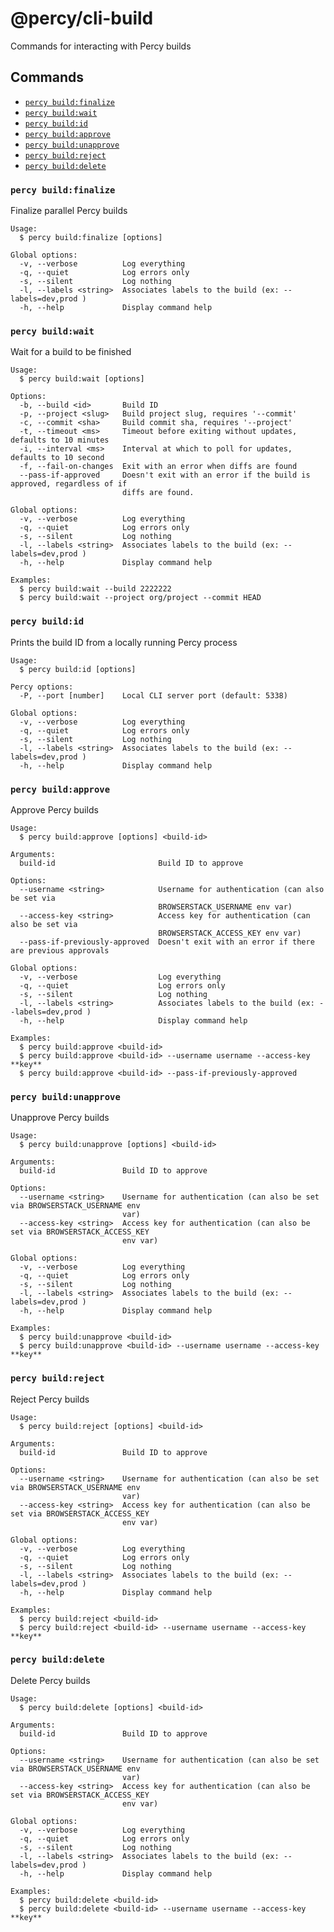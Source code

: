 # @percy/cli-build

Commands for interacting with Percy builds

## Commands
<!-- commands -->
* [`percy build:finalize`](#percy-buildfinalize)
* [`percy build:wait`](#percy-buildwait)
* [`percy build:id`](#percy-buildid)
* [`percy build:approve`](#percy-buildapprove)
* [`percy build:unapprove`](#percy-buildunapprove)
* [`percy build:reject`](#percy-buildreject)
* [`percy build:delete`](#percy-builddelete)

### `percy build:finalize`

Finalize parallel Percy builds

```
Usage:
  $ percy build:finalize [options]

Global options:
  -v, --verbose          Log everything
  -q, --quiet            Log errors only
  -s, --silent           Log nothing
  -l, --labels <string>  Associates labels to the build (ex: --labels=dev,prod )
  -h, --help             Display command help
```

### `percy build:wait`

Wait for a build to be finished

```
Usage:
  $ percy build:wait [options]

Options:
  -b, --build <id>       Build ID
  -p, --project <slug>   Build project slug, requires '--commit'
  -c, --commit <sha>     Build commit sha, requires '--project'
  -t, --timeout <ms>     Timeout before exiting without updates, defaults to 10 minutes
  -i, --interval <ms>    Interval at which to poll for updates, defaults to 10 second
  -f, --fail-on-changes  Exit with an error when diffs are found
  --pass-if-approved     Doesn't exit with an error if the build is approved, regardless of if
                         diffs are found.

Global options:
  -v, --verbose          Log everything
  -q, --quiet            Log errors only
  -s, --silent           Log nothing
  -l, --labels <string>  Associates labels to the build (ex: --labels=dev,prod )
  -h, --help             Display command help

Examples:
  $ percy build:wait --build 2222222
  $ percy build:wait --project org/project --commit HEAD
```

### `percy build:id`

Prints the build ID from a locally running Percy process

```
Usage:
  $ percy build:id [options]

Percy options:
  -P, --port [number]    Local CLI server port (default: 5338)

Global options:
  -v, --verbose          Log everything
  -q, --quiet            Log errors only
  -s, --silent           Log nothing
  -l, --labels <string>  Associates labels to the build (ex: --labels=dev,prod )
  -h, --help             Display command help
```

### `percy build:approve`

Approve Percy builds

```
Usage:
  $ percy build:approve [options] <build-id>

Arguments:
  build-id                       Build ID to approve

Options:
  --username <string>            Username for authentication (can also be set via
                                 BROWSERSTACK_USERNAME env var)
  --access-key <string>          Access key for authentication (can also be set via
                                 BROWSERSTACK_ACCESS_KEY env var)
  --pass-if-previously-approved  Doesn't exit with an error if there are previous approvals

Global options:
  -v, --verbose                  Log everything
  -q, --quiet                    Log errors only
  -s, --silent                   Log nothing
  -l, --labels <string>          Associates labels to the build (ex: --labels=dev,prod )
  -h, --help                     Display command help

Examples:
  $ percy build:approve <build-id>
  $ percy build:approve <build-id> --username username --access-key **key**
  $ percy build:approve <build-id> --pass-if-previously-approved
```

### `percy build:unapprove`

Unapprove Percy builds

```
Usage:
  $ percy build:unapprove [options] <build-id>

Arguments:
  build-id               Build ID to approve

Options:
  --username <string>    Username for authentication (can also be set via BROWSERSTACK_USERNAME env
                         var)
  --access-key <string>  Access key for authentication (can also be set via BROWSERSTACK_ACCESS_KEY
                         env var)

Global options:
  -v, --verbose          Log everything
  -q, --quiet            Log errors only
  -s, --silent           Log nothing
  -l, --labels <string>  Associates labels to the build (ex: --labels=dev,prod )
  -h, --help             Display command help

Examples:
  $ percy build:unapprove <build-id>
  $ percy build:unapprove <build-id> --username username --access-key **key**
```

### `percy build:reject`

Reject Percy builds

```
Usage:
  $ percy build:reject [options] <build-id>

Arguments:
  build-id               Build ID to approve

Options:
  --username <string>    Username for authentication (can also be set via BROWSERSTACK_USERNAME env
                         var)
  --access-key <string>  Access key for authentication (can also be set via BROWSERSTACK_ACCESS_KEY
                         env var)

Global options:
  -v, --verbose          Log everything
  -q, --quiet            Log errors only
  -s, --silent           Log nothing
  -l, --labels <string>  Associates labels to the build (ex: --labels=dev,prod )
  -h, --help             Display command help

Examples:
  $ percy build:reject <build-id>
  $ percy build:reject <build-id> --username username --access-key **key**
```

### `percy build:delete`

Delete Percy builds

```
Usage:
  $ percy build:delete [options] <build-id>

Arguments:
  build-id               Build ID to approve

Options:
  --username <string>    Username for authentication (can also be set via BROWSERSTACK_USERNAME env
                         var)
  --access-key <string>  Access key for authentication (can also be set via BROWSERSTACK_ACCESS_KEY
                         env var)

Global options:
  -v, --verbose          Log everything
  -q, --quiet            Log errors only
  -s, --silent           Log nothing
  -l, --labels <string>  Associates labels to the build (ex: --labels=dev,prod )
  -h, --help             Display command help

Examples:
  $ percy build:delete <build-id>
  $ percy build:delete <build-id> --username username --access-key **key**
```
<!-- commandsstop -->
